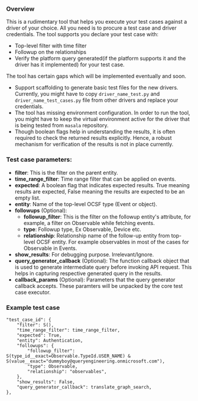 ### Overview
This is a rudimentary tool that helps you execute your test cases against a driver of your choice. All you need is to procure a test case and driver credentials. 
The tool supports you declare your test case with:
- Top-level filter with time filter
- Followup on the relationships
- Verify the platform query generated(if the platform supports it and the driver has it implemented) for your test case.

The tool has certain gaps which will be implemented eventually and soon.
- Support scaffolding to generate basic test files for the new drivers. Currently, you might have to copy `driver_name_test.py` and `driver_name_test_cases.py` file from other drivers and replace your credentials.
- The tool has missing environment configuration. In order to run the tool, you might have to keep the virtual environment active for the driver that is being tested from `masala` repository.
- Though boolean flags help in understanding the results, it is often required to check the returned results explicitly. Hence, a robust mechanism for verification of the results is not in place currently. 

### Test case parameters: 

- **filter**: This is the filter on the parent entity.
- **time_range_filter**: Time range filter that can be applied on events.
- **expected**: A boolean flag that indicates expected results. True meaning results are expected, False meaning the results are expected to be an empty list.
- **entity**: Name of the top-level OCSF type (Event or object).
- **followups** (Optional):
  - **followup_filter**: This is the filter on the followup entity's attribute, for example, a filter on Observable while fetching events.
  - **type**: Followup type, Ex Observable, Device etc.
  - **relationship**: Relationship name of the follow-up entity from top-level OCSF entity. For example observables in most of the cases for Observable in Events.
- **show_results**: For debugging purpose. Irrelevant/Ignore.
- **query_generator_callback** (Optional): The function callback object that is used to generate intermediate query before invoking API request. This helps in capturing respective generated query in the results.
- **callback_params** (Optional): Parameters that the query generator callback accepts. These paramters will be unpacked by the core test case executor.

### Example test case
    "test_case_id": {
        "filter": S(), 
        "time_range_filter": time_range_filter,
        "expected": True,
        "entity": Authentication,
        "followups": {
            "followup_filter": S(type_id__exact=Observable.TypeId.USER_NAME) & S(value__exact="dummyboy@queryengineering.onmicrosoft.com"),
            "type": Observable,
            "relationship": "observables",
        },
        "show_results": False, 
        "query_generator_callback": translate_graph_search, 
    },
